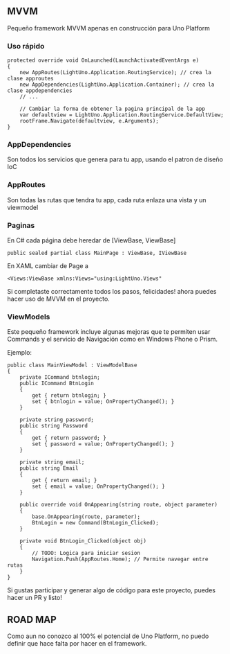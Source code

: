 ## MVVM
Pequeño framework MVVM apenas en construcción para Uno Platform

### Uso rápido
```
protected override void OnLaunched(LaunchActivatedEventArgs e)
{
    new AppRoutes(LightUno.Application.RoutingService); // crea la clase approutes
    new AppDependencies(LightUno.Application.Container); // crea la clase appdependencies
    // ...

    // Cambiar la forma de obtener la pagina principal de la app
    var defaultview = LightUno.Application.RoutingService.DefaultView;
    rootFrame.Navigate(defaultview, e.Arguments);
}
```

### AppDependencies
Son todos los servicios que genera para tu app, usando el patron de diseño IoC

### AppRoutes
Son todas las rutas que tendra tu app, cada ruta enlaza una vista y un viewmodel

### Paginas
En C# cada página debe heredar de [ViewBase, ViewBase]

```
public sealed partial class MainPage : ViewBase, IViewBase
```

En XAML cambiar de Page a
```
<Views:ViewBase xmlns:Views="using:LightUno.Views"
```

Si completaste correctamente todos los pasos, felicidades! ahora puedes hacer uso de MVVM en el proyecto.

### ViewModels
Este pequeño framework incluye algunas mejoras que te permiten usar Commands y el servicio de Navigación como en Windows Phone o Prism.

Ejemplo:
```
public class MainViewModel : ViewModelBase
{
    private ICommand btnlogin;
    public ICommand BtnLogin
    {
        get { return btnlogin; }
        set { btnlogin = value; OnPropertyChanged(); }
    }
    
    private string password;
    public string Password
    {
        get { return password; }
        set { password = value; OnPropertyChanged(); }
    }
    
    private string email;
    public string Email
    {
        get { return email; }
        set { email = value; OnPropertyChanged(); }
    }

    public override void OnAppearing(string route, object parameter)
    {
        base.OnAppearing(route, parameter);
        BtnLogin = new Command(BtnLogin_Clicked);
    }

    private void BtnLogin_Clicked(object obj)
    {
        // TODO: Logica para iniciar sesion
        Navigation.Push(AppRoutes.Home); // Permite navegar entre rutas
    }
}
```

Si gustas participar y generar algo de código para este proyecto, puedes hacer un PR y listo! 

## ROAD MAP
Como aun no conozco al 100% el potencial de Uno Platform, no puedo definir que hace falta por hacer en el framework.